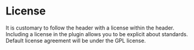 License
=======
It is customary to follow the header with a license within the header. Including
a license in the plugin allows you to be explicit about standards. Default
license agreement will be under the GPL license.
